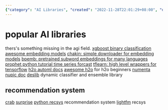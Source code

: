 ```yaml
---
{"category": "AI Libraries", "created": "2022-11-28T22:01:29+08:00", "date": "2022-11-28 22:01:29", "description": "This article highlights popular AI libraries and tools for different tasks, such as recommendation systems (Surprise, LightFM), time series forecasting (Prophet), subword embeddings (Bpemb), and more including XGBoost, Chakin, H2O AutoML, Awesome H2O, Numenta's Nupic doc, DESlib, and TFlearn. Each library is explained in detail to help readers understand their features and capabilities.", "modified": "2022-11-28T23:34:13+08:00", "tags": ["AI", "Libraries", "Tools", "Recommendation systems", "Surprise", "LightFM", "Time series forecasting", "Prophet", "Subword embeddings", "Bpemb", "XGBoost", "Chakin", "H2O AutoML", "Awesome H2O", "Numenta's Nupic doc", "DESlib", "TFlearn"], "title": "Exploring Popular AI Libraries and Tools for Various Tasks"}
---
```

# popular AI libraries
thers's something missing in the agi field.
[xgboost binary classification](https://xgboost.readthedocs.io/en/stable/get_started.html)
[awesome embedding models](https://github.com/Hironsan/awesome-embedding-models)
[chakin: simple downloader for embedding models](https://github.com/chakki-works/chakin)
[bpemb: pretrained subword embeddings for many languages](https://github.com/bheinzerling/bpemb)
[prophet python tutorial time series forcast](https://facebook.github.io/prophet/docs/quick_start.html#python-api)
[tflearn: high level wrappers for tensorflow](http://tflearn.org)
[h2o automl docs](https://docs.h2o.ai/h2o/latest-stable/h2o-docs/automl.html)
[awesome h2o](https://github.com/h2oai/awesome-h2o) for h2o beginners
[numenta nupic doc](http://nupic.docs.numenta.org/stable/index.html)
[deslib](https://github.com/Menelau/DESlib) dynamic classifier and ensemble library
## recommendation system
[crab](https://github.com/muricoca/crab)
[surprise](https://github.com/NicolasHug/Surprise)
[python recsys](https://github.com/ocelma/python-recsys) recommendation system
[lightfm](https://github.com/lyst/lightfm) recsys